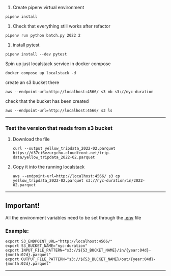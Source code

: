 1. Create pipenv virtual environment 
```shell
pipenv install
```

1. Check that everything still works after refactor

```shell
pipenv run python batch.py 2022 2
```

1. install pytest

```shell
pipenv install --dev pytest
```

Spin up just localstack service in docker compose

```shell
docker compose up localstack -d
```

create an s3 bucket there
```shell
aws --endpoint-url=http://localhost:4566/ s3 mb s3://nyc-duration
```

check that the bucket has been created
```shell
aws --endpoint-url=http://localhost:4566/ s3 ls
```

---
### Test the version that reads from s3 bucket

1. Download the file

    ```shell
    curl --output yellow_tripdata_2022-02.parquet https://d37ci6vzurychx.cloudfront.net/trip-data/yellow_tripdata_2022-02.parquet
    ```

1. Copy it into the running localstack

    ```shell
    aws --endpoint-url=http://localhost:4566/ s3 cp yellow_tripdata_2022-02.parquet s3://nyc-duration/in/2022-02.parquet
    ```

---

## Important! 

All the environment variables need to be set through the [.env](.env) file

### Example:

```shell
export S3_ENDPOINT_URL="http://localhost:4566/"
export S3_BUCKET_NAME="nyc-duration"
export INPUT_FILE_PATTERN="s3://${S3_BUCKET_NAME}/in/{year:04d}-{month:02d}.parquet"
export OUTPUT_FILE_PATTERN="s3://${S3_BUCKET_NAME}/out/{year:04d}-{month:02d}.parquet"
```

---